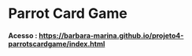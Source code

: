 # Parrot Card Game

#### Acesso : https://barbara-marina.github.io/projeto4-parrotscardgame/index.html
